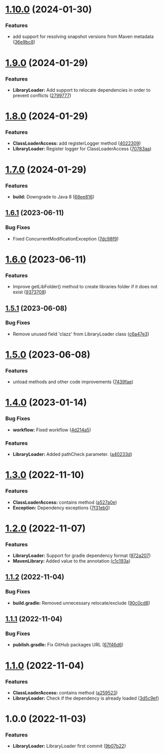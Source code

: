 # [1.10.0](https://github.com/GeorgeV220/LibraryLoader/compare/v1.9.0...v1.10.0) (2024-01-30)


### Features

* add support for resolving snapshot versions from Maven metadata ([36e9bc8](https://github.com/GeorgeV220/LibraryLoader/commit/36e9bc8b96dcacfd72565e6730e175842ddc28d5))

# [1.9.0](https://github.com/GeorgeV220/LibraryLoader/compare/v1.8.0...v1.9.0) (2024-01-29)


### Features

* **LibraryLoader:** Add support to relocate dependencies in order to prevent conflicts ([2799777](https://github.com/GeorgeV220/LibraryLoader/commit/2799777a512c065856bbd363ede1fe24931e9ae0))

# [1.8.0](https://github.com/GeorgeV220/LibraryLoader/compare/v1.7.0...v1.8.0) (2024-01-29)


### Features

* **ClassLoaderAccess:** add registerLogger method ([4022309](https://github.com/GeorgeV220/LibraryLoader/commit/4022309585fab90ff95db6da2d61899d99ff16ba))
* **LibraryLoader:** Register logger for ClassLoaderAccess ([70783aa](https://github.com/GeorgeV220/LibraryLoader/commit/70783aac97aeb70d0b7c4fd93241a087b429425b))

# [1.7.0](https://github.com/GeorgeV220/LibraryLoader/compare/v1.6.1...v1.7.0) (2024-01-29)


### Features

* **build:** Downgrade to Java 8 ([68ee816](https://github.com/GeorgeV220/LibraryLoader/commit/68ee8168d6fdb3d5037b964cb2e5155fa21af019))

## [1.6.1](https://github.com/GeorgeV220/LibraryLoader/compare/v1.6.0...v1.6.1) (2023-06-11)


### Bug Fixes

* Fixed ConcurrentModificationException ([7dc98f9](https://github.com/GeorgeV220/LibraryLoader/commit/7dc98f98b8d7303825daa952a225ea23bb8174a8))

# [1.6.0](https://github.com/GeorgeV220/LibraryLoader/compare/v1.5.1...v1.6.0) (2023-06-11)


### Features

* Improve getLibFolder() method to create libraries folder if it does not exist ([9373708](https://github.com/GeorgeV220/LibraryLoader/commit/93737089a0695698a277dd02e2babd7428398a13))

## [1.5.1](https://github.com/GeorgeV220/LibraryLoader/compare/v1.5.0...v1.5.1) (2023-06-08)


### Bug Fixes

* Remove unused field 'clazz' from LibraryLoader class ([c6a47e3](https://github.com/GeorgeV220/LibraryLoader/commit/c6a47e3847334de3533f7a9b16d4c6e21aec2fb9))

# [1.5.0](https://github.com/GeorgeV220/LibraryLoader/compare/v1.4.0...v1.5.0) (2023-06-08)


### Features

* unload methods and other code improvements ([7439fae](https://github.com/GeorgeV220/LibraryLoader/commit/7439fae6c447e71035d73fddbe55bf4f9f5d540a))

# [1.4.0](https://github.com/GeorgeV220/LibraryLoader/compare/v1.3.0...v1.4.0) (2023-01-14)


### Bug Fixes

* **workflow:** Fixed workflow ([4d214a5](https://github.com/GeorgeV220/LibraryLoader/commit/4d214a5a0d1ccec35130f9ed657c845d67746f27))


### Features

* **LibraryLoader:** Added pathCheck parameter. ([a40233d](https://github.com/GeorgeV220/LibraryLoader/commit/a40233de16d5af6fddddb034801a2d28044c8f98))

# [1.3.0](https://github.com/GeorgeV220/LibraryLoader/compare/v1.2.0...v1.3.0) (2022-11-10)


### Features

* **ClassLoaderAccess:** contains method ([a527a0e](https://github.com/GeorgeV220/LibraryLoader/commit/a527a0e6d004f900a0c10110b90648f577832010))
* **Exception:** Dependency exceptions ([7f31eb0](https://github.com/GeorgeV220/LibraryLoader/commit/7f31eb0810d37264b8c6d8472e6674c7c9c9a61f))

# [1.2.0](https://github.com/GeorgeV220/LibraryLoader/compare/v1.1.2...v1.2.0) (2022-11-07)


### Features

* **LibraryLoader:** Support for gradle dependency format ([972a207](https://github.com/GeorgeV220/LibraryLoader/commit/972a207af150de9361fab1fc234436b13ef4468e))
* **MavenLibrary:** Added value to the annotation ([c1c193a](https://github.com/GeorgeV220/LibraryLoader/commit/c1c193aec60b08230de334d18390a9a58f3ffd8a))

## [1.1.2](https://github.com/GeorgeV220/LibraryLoader/compare/v1.1.1...v1.1.2) (2022-11-04)


### Bug Fixes

* **build.gradle:** Removed unnecessary relocate/exclude ([90c0cd8](https://github.com/GeorgeV220/LibraryLoader/commit/90c0cd8d9db5f7a36c72bb966cda027213b22672))

## [1.1.1](https://github.com/GeorgeV220/LibraryLoader/compare/v1.1.0...v1.1.1) (2022-11-04)


### Bug Fixes

* **publish.gradle:** Fix GitHub packages URL ([67f46d6](https://github.com/GeorgeV220/LibraryLoader/commit/67f46d6917a4ce47d48b240df564fcd1b6a8fe8a))

# [1.1.0](https://github.com/GeorgeV220/LibraryLoader/compare/v1.0.0...v1.1.0) (2022-11-04)


### Features

* **ClassLoaderAccess:** contains method ([a259523](https://github.com/GeorgeV220/LibraryLoader/commit/a259523453354625f3e8b6e3ea73df808f670261))
* **LibraryLoader:** Check if the dependency is already loaded ([3d5c9ef](https://github.com/GeorgeV220/LibraryLoader/commit/3d5c9ef8522bcc93a8c02ef9651b19d863899505))

# 1.0.0 (2022-11-03)


### Features

* **LibraryLoader:** LibraryLoader first commit ([9b07b22](https://github.com/GeorgeV220/LibraryLoader/commit/9b07b2252dcfef5e4e1f1d034fadb612100a3453))
